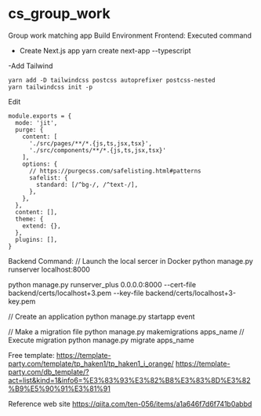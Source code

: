 # cs_group_work

Group work matching app
Build Environment
Frontend:
Executed command

- Create Next.js app
  yarn create next-app --typescript

-Add Tailwind

```
yarn add -D tailwindcss postcss autoprefixer postcss-nested
yarn tailwindcss init -p
```

Edit

```
module.exports = {
  mode: 'jit',
  purge: {
    content: [
      './src/pages/**/*.{js,ts,jsx,tsx}',
      './src/components/**/*.{js,ts,jsx,tsx}'
    ],
    options: {
      // https://purgecss.com/safelisting.html#patterns
      safelist: {
        standard: [/^bg-/, /^text-/],
      },
    },
  },
  content: [],
  theme: {
    extend: {},
  },
  plugins: [],
}
```

Backend
Command:
// Launch the local sercer in Docker
python manage.py runserver localhost:8000

python manage.py runserver_plus 0.0.0.0:8000 --cert-file backend/certs/localhost+3.pem --key-file backend/certs/localhost+3-key.pem

// Create an application
python manage.py startapp event

// Make a migration file
python manage.py makemigrations apps_name
// Execute migration
python manage.py migrate apps_name

Free template:
https://template-party.com/template/tp_haken1/tp_haken1_i_orange/
https://template-party.com/db_template/?act=list&kind=1&info6=%E3%83%93%E3%82%B8%E3%83%8D%E3%82%B9%E5%90%91%E3%81%91

Reference web site
https://qiita.com/ten-056/items/a1a646f7d6f741b0abbd
